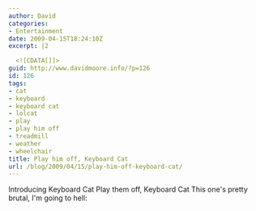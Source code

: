 ```yaml
---
author: David
categories:
- Entertainment
date: 2009-04-15T18:24:10Z
excerpt: |2

  <![CDATA[]]>
guid: http://www.davidmoore.info/?p=126
id: 126
tags:
- cat
- keyboard
- keyboard cat
- lolcat
- play
- play him off
- treadmill
- weather
- wheelchair
title: Play him off, Keyboard Cat
url: /blog/2009/04/15/play-him-off-keyboard-cat/
---
```


Introducing Keyboard Cat Play them off, Keyboard Cat This one's pretty brutal, I'm going to hell: